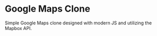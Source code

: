# Google Maps Clone

Simple Google Maps clone designed with modern JS and utilizing the Mapbox API.  
